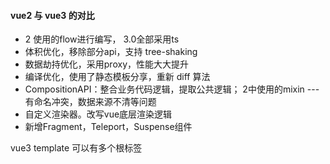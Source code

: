 #### vue2 与 vue3 的对比
* 2 使用的flow进行编写， 3.0全部采用ts
* 体积优化，移除部分api，支持 tree-shaking
* 数据劫持优化，采用proxy，性能大大提升
* 编译优化，使用了静态模板分享，重新 diff 算法
* CompositionAPI：整合业务代码逻辑，提取公共逻辑； 2中使用的mixin --- 有命名冲突，数据来源不清等问题
* 自定义渲染器。改写vue底层渲染逻辑
* 新增Fragment，Teleport，Suspense组件

vue3 template 可以有多个根标签
